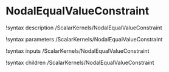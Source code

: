 <!-- MOOSE Documentation Stub: Remove this when content is added. -->

# NodalEqualValueConstraint
!syntax description /ScalarKernels/NodalEqualValueConstraint

!syntax parameters /ScalarKernels/NodalEqualValueConstraint

!syntax inputs /ScalarKernels/NodalEqualValueConstraint

!syntax children /ScalarKernels/NodalEqualValueConstraint
